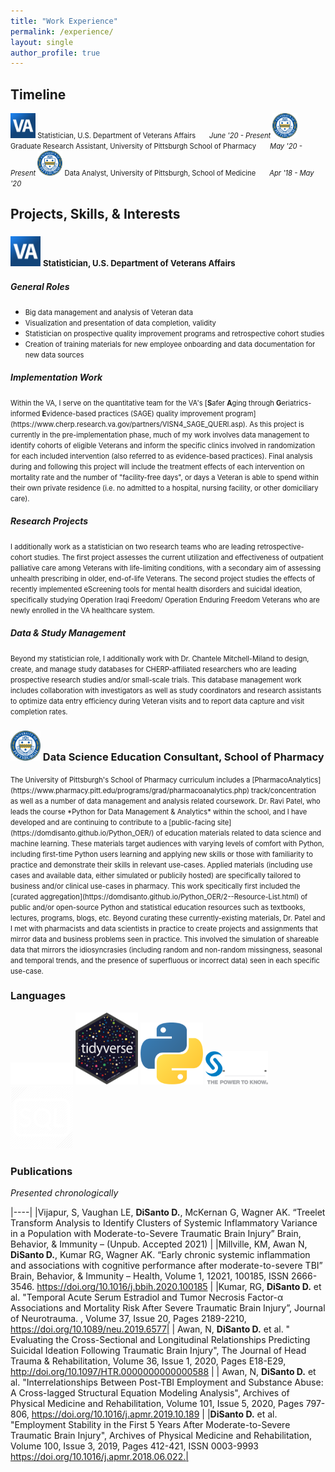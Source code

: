 ```yaml
---
title: "Work Experience"
permalink: /experience/
layout: single
author_profile: true
---
```



## Timeline



<span style="font-size:0.8em">
<img src="/assets/images/VA.png" width="40"/>  Statistician, U.S. Department of Veterans Affairs   
&nbsp; &nbsp; &nbsp; <em> June '20 - Present </em>
</span>

<span style="font-size:0.8em">
<img src="/assets/images/seal.png" width="40"/> Graduate Research Assistant, University of Pittsburgh School of Pharmacy   
&nbsp; &nbsp; &nbsp; <em> May '20 - Present</em>  
</span>

<span style="font-size:0.8em">
<img src="/assets/images/seal.png" width="40"/> Data Analyst, University of Pittsburgh, School of Medicine   
&nbsp; &nbsp; &nbsp; <em> Apr '18 - May '20 </em>
</span>

<br>


## Projects, Skills, & Interests

### <img src="/assets/images/VA.png" width="48"/> <span style="font-size:0.8em">Statistician,  U.S. Department of Veterans Affairs<span style="font-size:0.8em">

##### <em> General Roles </em>

- <span style="font-size:0.8em">  Big data management and analysis of Veteran data  </span>
- <span style="font-size:0.8em"> Visualization and presentation of data completion, validity </span>
- <span style="font-size:0.8em"> Statistician on prospective quality improvement programs and retrospective cohort studies </span>
- <span style="font-size:0.8em"> Creation of training materials for new employee onboarding and data documentation for new data sources </span>



##### <em> Implementation Work </em>

<span style="font-size:0.8em">
  Within the VA, I serve on the quantitative team for the VA's [<b>S</b>afer <b>A</b>ging through <b>G</b>eriatrics-informed <b>E</b>vidence-based practices (SAGE) quality improvement program](https://www.cherp.research.va.gov/partners/VISN4_SAGE_QUERI.asp). As this project is currently in the pre-implementation phase, much of my work involves data management to identify cohorts of eligible Veterans and inform the specific clinics involved in randomization for each included intervention (also referred to as evidence-based practices). Final analysis during and following this project will include the treatment effects of each intervention on mortality rate and the number of "facility-free days", or days a Veteran is able to spend within their own private residence (i.e. no admitted to a hospital, nursing facility, or other domiciliary care).
</span>


##### <em> Research Projects </em>

<span style="font-size:0.8em">
  I additionally work as a statistician on two research teams who are leading retrospective-cohort studies. The first project assesses the current utilization and effectiveness of outpatient palliative care among Veterans with life-limiting conditions, with a secondary aim of assessing unhealth prescribing in older, end-of-life Veterans. The second project studies the effects of recently implemented eScreening tools for mental health disorders and suicidal ideation, specifically studying Operation Iraqi Freedom/ Operation Enduring Freedom Veterans who are newly enrolled in the VA healthcare system.
</span>


##### <em> Data & Study  Management </em>

<span style="font-size:0.8em">
  Beyond my statistician role, I additionally work with Dr. Chantele Mitchell-Miland to design, create, and manage study databases for CHERP-affiliated researchers who are leading prospective research studies and/or small-scale trials. This database management work includes collaboration with investigators as well as study coordinators and research assistants to optimize data entry efficiency during Veteran visits and to report data capture and visit completion rates.
</span>

### <img src="/assets/images/seal.png" width="48"/> Data Science Education Consultant, School of Pharmacy

<span style="font-size:0.8em">
  The University of Pittsburgh's School of Pharmacy curriculum includes a [PharmacoAnalytics](https://www.pharmacy.pitt.edu/programs/grad/pharmacoanalytics.php) track/concentration as well as a number of data management and analysis related coursework. Dr. Ravi Patel, who leads the course *Python for Data Management & Analytics* within the school, and I have developed and are continuing to contribute to a [public-facing site](https://domdisanto.github.io/Python_OER/) of education materials related to data science and machine learning.  
</span>

<span style="font-size:0.8em">
  These materials target audiences with varying levels of comfort with Python, including first-time Python users learning and applying new skills or those with familiarity to practice and demonstrate their skills in relevant use-cases. Applied materials (including use cases and available data, either simulated or publicily hosted) are specifically tailored to business and/or clinical use-cases in pharmacy.
</span>

<span style="font-size:0.8em">
  This work specitically first included the [curated aggregation](https://domdisanto.github.io/Python_OER/2--Resource-List.html) of public and/or open-source Python and statistical education resources such as textbooks, lectures, programs, blogs, etc.
</span>

<span style="font-size:0.8em">
  Beyond curating these currently-existing materials, Dr. Patel and I met with pharmacists and data scientists in practice to create projects and assignments that mirror data and business problems seen in practice. This involved the simulation of shareable data that mirrors the idiosyncrasies (including random and non-random missingness, seasonal and temporal trends, and the presence of superfluous or incorrect data) seen in each specific use-case.   
</span>


### Languages

<img src="/assets/images/rstudio.png" width="100"/>
<img src="/assets/images/tidyverse.png" width="100"/>
<img src="/assets/images/python.png" width="100"/> 	
<img src="/assets/images/sas.png" width="100"/>
<img src="/assets/images/sql_edit.png" width="100"/>


### Publications  
*Presented chronologically*  

|----|
|Vijapur, S, Vaughan LE, **DiSanto D.**, McKernan G, Wagner AK. “Treelet Transform Analysis to Identify Clusters of Systemic Inflammatory Variance in a Population with Moderate-to-Severe Traumatic Brain Injury” Brain, Behavior, & Immunity – (Unpub. Accepted 2021) |
|Millville, KM, Awan N, **DiSanto D.**, Kumar RG, Wagner AK. “Early chronic systemic inflammation and associations with cognitive performance after moderate-to-severe TBI” Brain, Behavior, & Immunity – Health, Volume 1, 12021, 100185, ISSN 2666-3546.  https://doi.org/10.1016/j.bbih.2020.100185 |
|Kumar, RG, **DiSanto D.** et al. "Temporal Acute Serum Estradiol and Tumor Necrosis Factor-α Associations and Mortality Risk After Severe Traumatic Brain Injury”, Journal of Neurotrauma. , Volume 37, Issue 20, Pages 2189-2210, https://doi.org/10.1089/neu.2019.6577|
| Awan, N, **DiSanto D.** et al. " Evaluating the Cross-Sectional and Longitudinal Relationships Predicting Suicidal Ideation Following Traumatic Brain Injury", The Journal of Head Trauma & Rehabilitation, Volume 36, Issue 1, 2020, Pages E18-E29, http://doi.org/10.1097/HTR.0000000000000588 |
| Awan, N, **DiSanto D.** et al. "Interrelationships Between Post-TBI Employment and Substance Abuse: A Cross-lagged Structural Equation Modeling Analysis", Archives of Physical Medicine and Rehabilitation, Volume 101, Issue 5, 2020, Pages 797-806, https://doi.org/10.1016/j.apmr.2019.10.189 |
|**DiSanto D.** et al. "Employment Stability in the First 5 Years After Moderate-to-Severe Traumatic Brain Injury", Archives of Physical Medicine and Rehabilitation, Volume 100, Issue 3, 2019, Pages 412-421, ISSN 0003-9993 https://doi.org/10.1016/j.apmr.2018.06.022.|  
